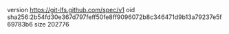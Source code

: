 version https://git-lfs.github.com/spec/v1
oid sha256:2b54fd30e367d797feff50fe8ff9096072b8c346471d9b13a79237e5f69783b6
size 202776
